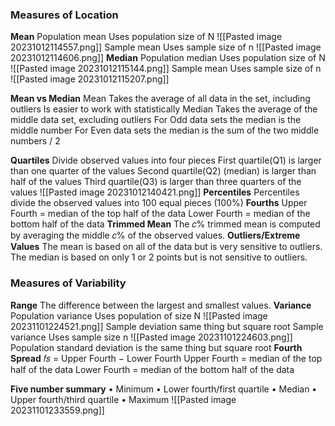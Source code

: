 ### Measures of Location
**Mean**
	Population mean
		Uses population size of N
	![[Pasted image 20231012114557.png]]
	Sample mean
		Uses sample size of n
	![[Pasted image 20231012114606.png]]
**Median**
	Population median
		Uses population size of N
	![[Pasted image 20231012115144.png]]
	Sample mean
		Uses sample size of n
		![[Pasted image 20231012115207.png]]

**Mean vs Median**
Mean
	Takes the average of all data in the set, including outliers
	Is easier to work with statistically
Median
	Takes the average of the middle data set, excluding outliers
		For Odd data sets the median is the middle number
		For Even data sets the median is the sum of the two middle numbers / 2

**Quartiles**
Divide observed values into four pieces
	First quartile(Q1) is larger than one quarter of the values
	Second quartile(Q2) (median) is larger than half of the values
	Third quartile(Q3) is larger than three quarters of the values
![[Pasted image 20231012140421.png]]
**Percentiles**
	Percentiles divide the observed values into 100 equal pieces (100%)
**Fourths**
	Upper Fourth = median of the top half of the data
	Lower Fourth = median of the bottom half of the data
**Trimmed Mean**
	The 𝑐% trimmed mean is computed by averaging the middle 𝑐% of the observed values.
**Outliers/Extreme Values**
	The mean is based on all of the data but is very sensitive to outliers. 
	The median is based on only 1 or 2 points but is not sensitive to outliers.

### Measures of Variability
**Range**
	The difference between the largest and smallest values.
**Variance**
	Population variance
		Uses population of size N 
		![[Pasted image 20231101224521.png]]
		Sample deviation same thing but square root
	Sample variance
		Uses sample size n
		![[Pasted image 20231101224603.png]]
		Population standard deviation is the same thing but square root
**Fourth Spread**
	𝑓𝑠 = Upper Fourth − Lower Fourth
		Upper Fourth = median of the top half of the data 
		Lower Fourth = median of the bottom half of the data

**Five number summary**
	• Minimum
	• Lower fourth/first quartile
	• Median
	• Upper fourth/third quartile
	• Maximum
	![[Pasted image 20231101233559.png]]
	


